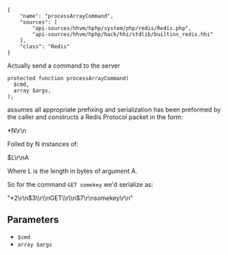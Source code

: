 ``` yamlmeta
{
    "name": "processArrayCommand",
    "sources": [
        "api-sources/hhvm/hphp/system/php/redis/Redis.php",
        "api-sources/hhvm/hphp/hack/hhi/stdlib/builtins_redis.hhi"
    ],
    "class": "Redis"
}
```




Actually send a command to the server




``` Hack
protected function processArrayCommand(
  $cmd,
  array $args,
);
```




assumes all appropriate prefixing and serialization
has been preformed by the caller and constructs
a Redis Protocol packet in the form:




*N\\r\\n




Folled by N instances of:




$L\\r\\nA




Where L is the length in bytes of argument A.




So for the command ` GET somekey ` we'd serialize as:




"*2\\r\\n$3\\r\\nGET\\r\\n$7\\r\\nsomekey\\r\\n"




## Parameters




+ ` $cmd `
+ ` array $args `
<!-- HHAPIDOC -->
